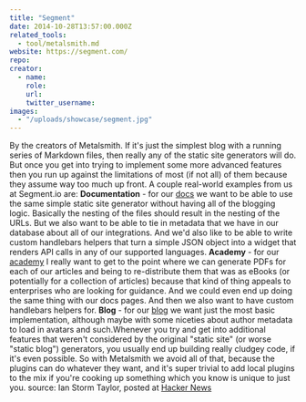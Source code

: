 ```yaml
---
title: "Segment"
date: 2014-10-28T13:57:00.000Z
related_tools:
  - tool/metalsmith.md
website: https://segment.com/
repo:
creator:
  - name:
    role:
    url:
    twitter_username:
images:
  - "/uploads/showcase/segment.jpg"
---
```


By the creators of Metalsmith. If it's just the simplest blog with a running series of Markdown files, then really any of the static site generators will do. But once you get into trying to implement some more advanced features then you run up against the limitations of most (if not all) of them because they assume way too much up front. A couple real-world examples from us at Segment.io are: **Documentation** - for our [docs](https://segment.io/docs) we want to be able to use the same simple static site generator without having all of the blogging logic. Basically the nesting of the files should result in the nesting of the URLs. But we also want to be able to tie in metadata that we have in our database about all of our integrations. And we'd also like to be able to write custom handlebars helpers that turn a simple JSON object into a widget that renders API calls in any of our supported languages. **Academy** - for our [academy](https://segment.io/academy) I really want to get to the point where we can generate PDFs for each of our articles and being to re-distribute them that was as eBooks (or potentially for a collection of articles) because that kind of thing appeals to enterprises who are looking for guidance. And we could even end up doing the same thing with our docs pages. And then we also want to have custom handlebars helpers for. **Blog** - for our [blog](https://segment.io/blog) we want just the most basic implementation, although maybe with some niceties about author metadata to load in avatars and such.Whenever you try and get into additional features that weren't considered by the original "static site" (or worse "static blog") generators, you usually end up building really cludgey code, if it's even possible. So with Metalsmith we avoid all of that, because the plugins can do whatever they want, and it's super trivial to add local plugins to the mix if you're cooking up something which you know is unique to just you. source: Ian Storm Taylor, posted at [Hacker News](https://news.ycombinator.com/item?id=7363734)
